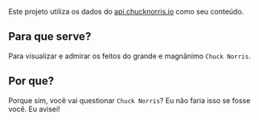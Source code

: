 Este projeto utiliza os dados do [api.chucknorris.io](https://api.chucknorris.io/) como seu conteúdo.

## Para que serve?

Para visualizar e admirar os feitos do grande e magnânimo `Chuck Norris`.

## Por que?

Porque sim, você vai questionar `Chuck Norris`? Eu não faria isso se fosse você. Eu avisei!
